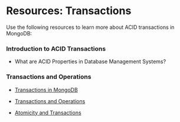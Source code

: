 # Resources: Transactions
Use the following resources to learn more about ACID transactions in MongoDB:

 ### Introduction to ACID Transactions
- <a href="https://www.mongodb.com/resources/basics/databases/acid-transactions"></a>What are ACID Properties in Database Management Systems? <a/>


### Transactions and Operations
- <a href="https://www.mongodb.com/docs/v6.0/core/transactions/">Transactions in MongoDB <a/>
- <a href="https://www.mongodb.com/docs/v6.0/core/transactions-operations/">Transactions and Operations  <a/>

- <a href="https://www.mongodb.com/docs/v6.0/core/write-operations-atomicity/">Atomicity and Transactions  <a/>